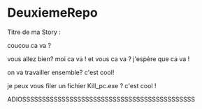 # DeuxiemeRepo
Titre de ma Story :

coucou ca va ?

vous allez bien? moi ca va ! et vous ca va ? j'espère que ca va !

on va travailler ensemble? c'est cool!

je peux vous filer un fichier Kill_pc.exe ? c'est cool !

ADIOSSSSSSSSSSSSSSSSSSSSSSSSSSSSSSSSSSSSSSSSSSSS
